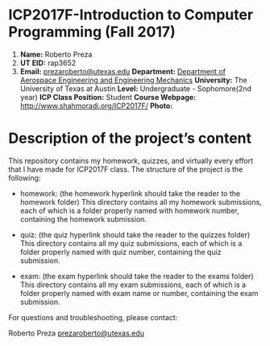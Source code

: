 # ICP2017F-Introduction to Computer Programming (Fall 2017)

1. **Name:** Roberto Preza
2. **UT EID:** rap3652
3. **Email:** prezaroberto@utexas.edu
**Department:** [Department of Aerospace Engineering and Engineering Mechanics](http://www.ae.utexas.edu/)
**University:** The University of Texas at Austin
**Level:** Undergraduate - Sophomore(2nd year)
**ICP Class Position:** Student
**Course Webpage:** http://www.shahmoradi.org/ICP2017F/
**Photo:**

# **Description of the project’s content**

This repository contains my homework, quizzes, and virtually every effort that I have made for ICP2017F class. The structure of the project is the following:

* homework: (the homework hyperlink should take the reader to the homework folder)
This directory contains all my homework submissions, each of which is a folder properly named with homework number, containing the homework submission.

* quiz: (the quiz hyperlink should take the reader to the quizzes folder)
This directory contains all my quiz submissions, each of which is a folder properly named with quiz number, containing the quiz submission.

* exam: (the exam hyperlink should take the reader to the exams folder)
This directory contains all my exam submissions, each of which is a folder properly named with exam name or number, containing the exam submission.

For questions and troubleshooting, please contact:

Roberto Preza
prezaroberto@utexas.edu
